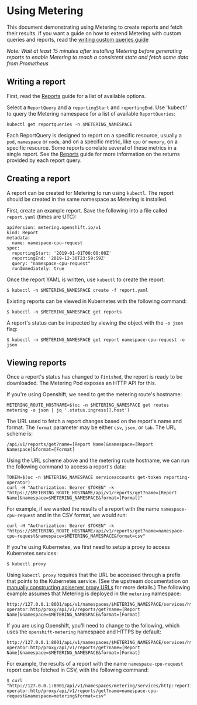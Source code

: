 # Using Metering

This document demonstrating using Metering to create reports and fetch their results.
If you want a guide on how to extend Metering with custom queries and reports, read the [writing custom queries guide][writing-custom-queries]

*Note: Wait at least 15 minutes after installing Metering before generating reports to enable Metering to reach a consistent state and fetch some data from Prometheus*

## Writing a report

First, read the [Reports][report-md] guide for a list of available options.

Select a `ReportQuery` and a `reportingStart` and `reportingEnd`.
Use 'kubectl' to query the Metering namespace for a list of available  `ReportQueries`:

```
kubectl get reportqueries -n $METERING_NAMESPACE
```

Each ReportQuery is designed to report on a specific resource, usually a `pod`, `namespace` or `node`, and on a specific metric, like `cpu` or `memory`, on a specific resource. Some reports correlate several of these metrics in a single report. See the [Reports][report-md] guide for more information on the returns provided by each report query.

## Creating a report

A report can be created for Metering to run using `kubectl`.
The report should be created in the same namespace as Metering is installed.

First, create an example report. Save the following into a file called `report.yaml` (times are UTC):

```
apiVersion: metering.openshift.io/v1
kind: Report
metadata:
  name: namespace-cpu-request
spec:
  reportingStart: '2019-01-01T00:00:00Z'
  reportingEnd: '2019-12-30T23:59:59Z'
  query: "namespace-cpu-request"
  runImmediately: true
```

Once the report YAML is written, use `kubectl` to create the report:

```
$ kubectl -n $METERING_NAMESPACE create -f report.yaml
```

Existing reports can be viewed in Kubernetes with the following command:

```
$ kubectl -n $METERING_NAMESPACE get reports
```

A report's status can be inspected by viewing the object with the `-o json`
flag:

```
$ kubectl -n $METERING_NAMESPACE get report namespace-cpu-request -o json
```

## Viewing reports

Once a report's status has changed to `Finished`, the report is ready to be
downloaded. The Metering Pod exposes an HTTP API for this.

If you're using Openshift, we need to get the metering route's hostname:
```
METERING_ROUTE_HOSTNAME=$(oc -n $METERING_NAMESPACE get routes metering -o json | jq '.status.ingress[].host')
```

The URL used to fetch a report changes based on the report's name and format.
The `format` parameter may be either `csv`, `json`, or `tab`. The URL scheme is:

```
/api/v1/reports/get?name=[Report Name]&namespace=[Report Namespace]&format=[Format]
```

Using the URL scheme above and the metering route hostname, we can run the following command to access a report's data:
```
TOKEN=$(oc -n $METERING_NAMESPACE serviceaccounts get-token reporting-operator)
curl -H "Authorization: Bearer $TOKEN" -k "https://$METERING_ROUTE_HOSTNAME/api/v1/reports/get?name=[Report Name]&namespace=$METERING_NAMESPACE&format=[Format]"
```

For example, if we wanted the results of a report with the name `namespace-cpu-request` and in the CSV format, we would run:
```
curl -H "Authorization: Bearer $TOKEN" -k "https://$METERING_ROUTE_HOSTNAME/api/v1/reports/get?name=namespace-cpu-request&namespace=$METERING_NAMESPACE&format=csv"
```

If you're using Kubernetes, we first need to setup a proxy to access Kubernetes services:
```
$ kubectl proxy
```

Using `kubectl proxy` requires that the URL be accessed through a prefix that
points to the Kubernetes service. (See the upstream documentation on
[manually constructing apiserver proxy URLs][accessing-services] for more details.) The following example assumes that Metering is deployed in the `metering` namespace:

```
http://127.0.0.1:8001/api/v1/namespaces/$METERING_NAMESPACE/services/http:reporting-operator:http/proxy/api/v1/reports/get?name=[Report Name]&namespace=$METERING_NAMESPACE&format=[Format]
```

If you are using Openshift, you'll need to change to the following, which uses the `openshift-metering` namespace and HTTPS by default:

```
http://127.0.0.1:8001/api/v1/namespaces/$METERING_NAMESPACE/services/https:reporting-operator:http/proxy/api/v1/reports/get?name=[Report Name]&namespace=$METERING_NAMESPACE&format=[Format]
```

For example, the results of a report with the name `namespace-cpu-request` report can be fetched in
CSV, with the following command:

```
$ curl "http://127.0.0.1:8001/api/v1/namespaces/metering/services/http:reporting-operator:http/proxy/api/v1/reports/get?name=namespace-cpu-request&namespace=metering&format=csv"
```


[accessing-services]: https://kubernetes.io/docs/tasks/administer-cluster/access-cluster-services/#manually-constructing-apiserver-proxy-urls
[report-md]: reports.md
[writing-custom-queries]: writing-custom-queries.md

